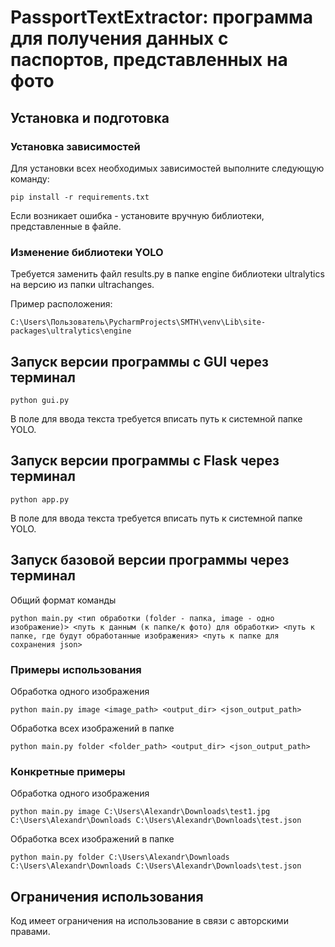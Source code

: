 # **PassportTextExtractor: программа для получения данных с паспортов, представленных на фото**

## **Установка и подготовка**

### **Установка зависимостей**

Для установки всех необходимых зависимостей выполните следующую команду:

```
pip install -r requirements.txt
```

Если возникает ошибка - установите вручную библиотеки, представленные в файле.

### **Изменение библиотеки YOLO**

Требуется заменить файл results.py в папке engine библиотеки ultralytics на версию из папки ultrachanges.

Пример расположения:

```
C:\Users\Пользователь\PycharmProjects\SMTH\venv\Lib\site-packages\ultralytics\engine
```

## **Запуск версии программы с GUI через терминал**

```
python gui.py
```
В поле для ввода текста требуется вписать путь к системной папке YOLO.

## **Запуск версии программы с Flask через терминал**

```
python app.py
```
В поле для ввода текста требуется вписать путь к системной папке YOLO.

## **Запуск базовой версии программы через терминал**

Общий формат команды

```
python main.py <тип обработки (folder - папка, image - одно изображение)> <путь к данным (к папке/к фото) для обработки> <путь к папке, где будут обработанные изображения> <путь к папке для сохранения json>
```

### **Примеры использования**

Обработка одного изображения

```
python main.py image <image_path> <output_dir> <json_output_path>
```

Обработка всех изображений в папке

```
python main.py folder <folder_path> <output_dir> <json_output_path>
```

### **Конкретные примеры**

Обработка одного изображения

```
python main.py image C:\Users\Alexandr\Downloads\test1.jpg C:\Users\Alexandr\Downloads C:\Users\Alexandr\Downloads\test.json
```

Обработка всех изображений в папке

```
python main.py folder C:\Users\Alexandr\Downloads C:\Users\Alexandr\Downloads C:\Users\Alexandr\Downloads\test.json
```

## **Ограничения использования**

Код имеет ограничения на использование в связи с авторскими правами.
